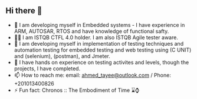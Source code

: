 ## Hi there 👋
- 🔭 I am developing myself in Embedded systems - I have experience in ARM, AUTOSAR, RTOS and have knowledge of functional safty.
- 🧑‍💻 I am ISTQB CTFL 4.0 holder. I am also ISTQB Agile tester aware.
- 🌱 I am developing myself in implementation of testing techniques and automation testing for embedded testing and web testing using (C UNIT) and (selenium), (postman), and Jmeter.
- 🧪 I have hands on experience on testing activites and levels, though the projects, I have completed.
- 📫 How to reach me: email: ahmed_tayee@outlook.com / Phone: +201013400826
- ⚡ Fun fact: Chronos :: The Embodiment of Time ⌛⌚ 
